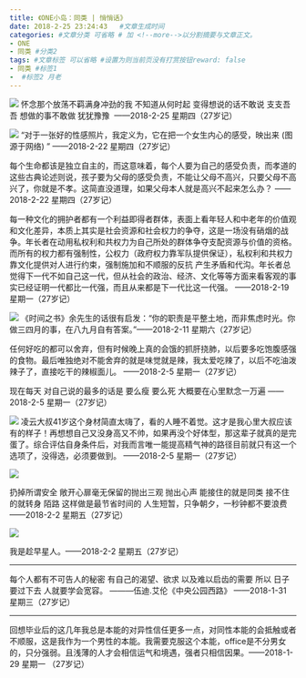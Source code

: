 ```yaml
---
title: 《ONE小岛：同类 | 悄悄话》
date: 2018-2-25 23:24:43   #文章生成时间
categories: #文章分类 可省略 # 加 <!--more-->以分割摘要与文章正文。
- ONE
- 同类 #分类2
tags: #文章标签 可以省略 #设置为则当前页没有打赏按钮reward: false
- 同类 #标签1
-  #标签2 月老
---
```

![](https://i.imgur.com/rj34Fgu.jpg)
怀念那个放荡不羁满身冲劲的我
不知道从何时起
变得想说的话不敢说
支支吾吾
想做的事不敢做
犹犹豫豫 ​​​​
——2018-2-25 星期四（27岁记）

<!--more-->

![](https://i.imgur.com/4TRmApZ.jpg)
“对于一张好的性感照片，我定义为，它在把一个女生内心的感受，映出来 (图源于网络) ​​​​”
——2018-2-22 星期四（27岁记）

每个生命都该是独立自主的，而这意味着，每个人要为自己的感受负责，而孝道的这些古典论述则说，孩子要为父母的感受负责，不能让父母不高兴，只要父母不高兴了，你就是不孝。这简直没道理，如果父母本人就是高兴不起来怎么办？
——2018-2-22 星期四（27岁记）

每一种文化的拥护者都有一个利益即得者群体，表面上看年轻人和中老年的价值观和文化差异，本质上其实是社会资源和社会权力的争夺，这是一场没有硝烟的战争。年长者在动用私权利和共权力为自己所处的群体争夺支配资源与价值的资格。而所有的权力都有强制性，公权力（政府权力靠军队提供保证），私权利和共权力靠文化提供对人进行约束，强制施加和不顺服的反抗 产生矛盾和代沟。年长者总觉得下一代不如自己这一代，但从社会的政治、经济、文化等等方面来看客观的事实已经证明一代都比一代强，而且从来都是下一代比这一代强。
——2018-2-19 星期一（27岁记）


![](https://i.imgur.com/lin3cY5.jpg)
《时间之书》余先生的话很有启发：“你的职责是平整土地，而非焦虑时光。你做三四月的事，在八九月自有答案。” ​​​ 
——2018-2-11 星期六（27岁记）​​​​

任何好吃的都可以舍弃，但有时候晚上真的会饿的抓肝挠肺，以后要多吃饱腹感强的食物。最后唯独绝对不能舍弃的就是味觉就是辣，我太爱吃辣了，以后不吃油泼辣子了，直接吃干的辣椒面儿。
——2018-2-5 星期一（27岁记）

现在每天
对自己说的最多的话是
要么瘦
要么死
大概要在心里默念一万遍
——2018-2-5 星期一（27岁记）

![](https://i.imgur.com/YPSGcGi.jpg)
凌云大叔41岁这个身材简直太嗨了，看的人睡不着觉。这才是我心里大叔应该有的样子！再想想自己又没身高又不帅，如果再没个好体型，那这辈子就真的是完蛋了。综合评估自身条件后，对我而言唯一能提高精气神的路径目前就只有这一个选项了，没得选，必须要做到。
——2018-2-5 星期一（27岁记）


![](https://i.imgur.com/HuyifUb.jpg)

扔掉所谓安全
敞开心扉毫无保留的抛出三观
抛出心声
能接住的就是同类
接不住的就转身 陌路
这样做是最节省时间的
人生短暂，只争朝夕，一秒钟都不要浪费
——2018-2-2 星期五（27岁记）


![](https://i.imgur.com/LBLXuJ3.jpg)

我是趁早星人。——2018-2-2 星期五（27岁记）

----------
每个人都有不可告人的秘密
有自己的渴望、欲求
以及难以启齿的需要
所以
日子要过下去
人就要学会宽容。
———伍迪.艾伦《中央公园西路》
——2018-1-31 星期三（27岁记）

----------

回想毕业后的这几年我总是本能的对异性信任更多一点，对同性本能的会抵触或者不顺服，这是我作为一个男性的本能。我需要克服这个本能，office是不分男女的，只分强弱。且浅薄的人才会相信运气和境遇，强者只相信因果。——2018-1-29 星期一 （27岁记）










